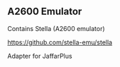A2600 Emulator
-------------------------

Contains Stella (A2600 emulator) 

https://github.com/stella-emu/stella

Adapter for JaffarPlus
